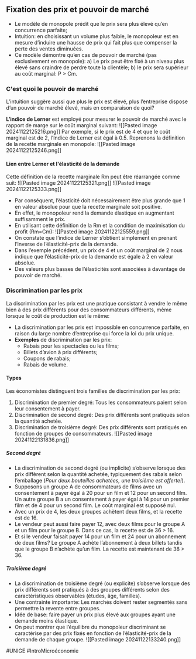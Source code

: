 ## Fixation des prix et pouvoir de marché
- Le modèle de monopole prédit que le prix sera plus élevé qu’en concurrence parfaite;
- Intuition: en choisissant un volume plus faible, le monopoleur est en mesure d’induire une hausse de prix qui fait plus que compenser la perte des ventes diminuées.
- Ce modèle démontre qu’en cas de pouvoir de marché (pas exclusivement en monopole):
	a) Le prix peut être fixé à un niveau plus élevé sans craindre de perdre toute la clientèle; 
	b) le prix sera supérieur au coût marginal: P > Cm.
### C'est quoi le pouvoir de marché
L’intuition suggère aussi que plus le prix est élevé, plus l’entreprise dispose d’un pouvoir de marché élevé, mais en comparaison de quoi?

**L’indice de Lerner** est employé pour mesurer le pouvoir de marché avec le rapport de marge sur le coût marginal suivant:
	![[Pasted image 20241122125216.png]]
Par exemple, si le prix est de 4 et que le coût marginal est de 2, l’Indice de Lerner est égal à 0.5. Reprenons la définition de la recette marginale en monopole:
	![[Pasted image 20241122125246.png]]
#### Lien entre Lerner et l'élasticité de la demande
Cette définition de la recette marginale Rm peut être réarrangée comme suit:
	![[Pasted image 20241122125321.png]]
	![[Pasted image 20241122125333.png]]
- Par conséquent, l’élasticité doit nécessairement être plus grande que 1 en valeur absolue pour que la recette marginale soit positive.
- En effet, le monopoleur rend la demande élastique en augmentant suffisamment le prix.
- En utilisant cette définition de la Rm et la condition de maximisation du profit (Rm=Cm):
	![[Pasted image 20241122125559.png]]
- On constate que l’indice de Lerner s’obtient simplement en prenant l’inverse de l’élasticité-prix de la demande.
- Dans l’exemple précédent, un prix de 4 et un coût marginal de 2 nous indique que l’élasticité-prix de la demande est égale à 2 en valeur absolue.
- Des valeurs plus basses de l’élasticités sont associées à davantage de pouvoir de marché.
### Discrimination par les prix
La discrimination par les prix est une pratique consistant à vendre le même bien à des prix différents pour des consommateurs différents, même lorsque le coût de production est le même:
- La discrimination par les prix est impossible en concurrence parfaite, en raison du large nombre d’entreprise qui force la loi du prix unique.
- **Exemples** de discrimination par les prix:
	- Rabais pour les spectacles ou les films;
	- Billets d’avion à prix différents;
	- Coupons de rabais;
	- Rabais de volume.
#### Types
Les économistes distinguent trois familles de discrimination par les prix:
1. Discrimination de premier degré: Tous les consommateurs paient selon leur consentement à payer.
3. Discrimination de second degré: Des prix différents sont pratiqués selon la quantité achetée.
4. Discrimination de troisième degré: Des prix différents sont pratiqués en fonction de groupes de consommateurs.
![[Pasted image 20241122131836.png]]
##### Second degré
- La discrimination de second degré (ou implicite) s’observe lorsque des prix diffèrent selon la quantité achetée, typiquement des rabais selon l’emballage (*Pour deux bouteilles achetées, une troisième est offerte!*).
- Supposons un groupe A de consommateurs de films avec un consentement à payer égal à 20 pour un film et 12 pour un second film. Un autre groupe B a un consentement à payer égal à 14 pour un premier film et de 4 pour un second film. Le coût marginal est supposé nul.
- Avec un prix de 4, les deux groupes achètent deux films, et la recette est de 16.
- Le vendeur peut aussi faire payer 12, avec deux films pour le groupe A et un film pour le groupe B. Dans ce cas, la recette est de 36 > 16.
- Et si le vendeur faisait payer 14 pour un film et 24 pour un abonnement de deux films? Le groupe A achète l’abonnement à deux billets tandis que le groupe B n’achète qu’un film. La recette est maintenant de 38 > 36.
##### Troisième degré
- La discrimination de troisième degré (ou explicite) s’observe lorsque des prix différents sont pratiqués à des groupes différents selon des caractéristiques observables (études, âge, familles).
- Une contrainte importante: Les marchés doivent rester segmentés sans permettre la revente entre groupes.
- Idée de base: faire payer un prix plus élevé aux groupes ayant une demande moins élastique.
- On peut montrer que l’équilibre du monopoleur discriminant se caractérise par des prix fixés en fonction de l’élasticité-prix de la demande de chaque groupe.
![[Pasted image 20241122133240.png]]


#UNIGE 
#IntroMicroéconomie 
